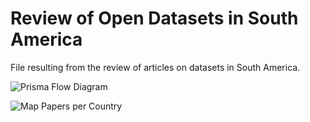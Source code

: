 # Review of Open Datasets in South America

File resulting from the review of articles on datasets in South America.


![Prisma Flow Diagram](https://github.com/dsrestrepo/Review_datasets_South_America/blob/main/Plots/PRISMA%20flow%20diagram.png)

![Map Papers per Country](https://github.com/dsrestrepo/Review_datasets_South_America/blob/main/Plots/South%20America%20Map.png)

